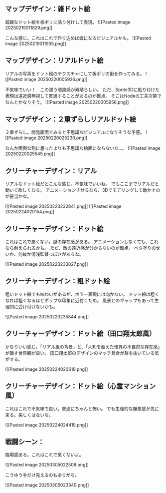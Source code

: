 ## マップデザイン：雑ドット絵

超雑なドット絵を板ポリに貼り付けして表現。
![[Pasted image 20250219011829.png]]

こんな感じ。これはこれで作り込めば癖になるビジュアルかも。
![[Pasted image 20250219011935.png]]

## マップデザイン：リアルドット絵

リアルの写真をドット絵のテクスチャにして板ポリの街を作ってみる。
![[Pasted image 20250220005926.png]]

不気味でいい！　この漂う暗黒感が素晴らしい。
ただ、Sprite3Dに貼り付けた表現は遠近感無視して貫通することがあるのが難点。
そこはNodeの工夫次第でなんとかなりそう。
![[Pasted image 20250220005956.png]]

## マップデザイン：２重ずらしリアルドット絵

２重ずらし。開発画面でみると不思議なビジュアルになりそうな予感。
![[Pasted image 20250220025230.png]]

なんか面倒な割に思ったよりも不思議な絵面にならないな…。
![[Pasted image 20250220025545.png]]

## クリーチャーデザイン：リアル

リアルなドット絵だとこんな感じ。不気味でいいね。
でもここまでリアルだと動いて欲しくなる。
アニメーションさせるなら、3Dでモデリングして動かすのが妥当かな。

![[Pasted image 20250223232841.png]]
![[Pasted image 20250224020154.png]]
## クリーチャーデザイン：ドット絵

これはこれで悪くない。謎の存在感がある。
アニメーションしなくても、これなら耐えられるかも。
ただ、敵の遠近感が分からないのが難点。
ベタ塗りのせいか、何故か湯浅監督っぽさがあるな。

![[Pasted image 20250223233827.png]]

## クリーチャーデザイン：粗ドット絵

粗いドット絵でも味わいがあるが、ホラー表現には向かない。
ドット絵は粗くなれば粗くなるほどポップな印象に近付くため。
風景とのギャップもあって生理的に受け付けないかも。

![[Pasted image 20250223235844.png]]

## クリーチャーデザイン：ドット絵（田口翔太郎風）

かなりいい感じ。「リアル風の背景」と、「人知を超えた怪異の不自然な存在感」が醸す世界観が良い。
田口翔太郎のデザインのマッチ具合が群を抜いている気がする。

![[Pasted image 20250224020619.png]]

## クリーチャーデザイン：ドット絵（心霊マンション風）

これはこれで不気味で良い。普通にちゃんと怖い。
でも生理的な嫌悪感が先に来る。美しくはないな。

![[Pasted image 20250224024419.png]]

## 戦闘シーン：

臨場感ある。これはこれで悪くないよ。

![[Pasted image 20250305022508.png]]

こうゆう手だけ見えるのもありがち。

![[Pasted image 20250305023349.png]]